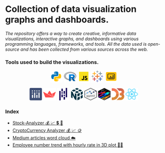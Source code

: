 # Collection of data visualization graphs and dashboards.

*The repository offers a way to create creative, informative data visualizations, interactive graphs, and dashboards using various programming languages, frameworks, and tools. All the data used is open-source and has been collected from various sources across the web.*

<!-- <img src="https://raw.githubusercontent.com/mihirdeo16/data_visualization_dashboard/main/assets/poster_dashbord.png" alt="python" width="800" height="500"/> -->


### Tools used to build the visualizations.
<p align="center"> 
<img src="assets/icon-tools/icons8-python-96.png" alt="python" width="40" height="40"/>
<img src="assets/icon-tools/icons8-r-project-96.png" alt="R" width="40" height="40"/>
<img src="assets/icon-tools/icons8-javascript-96.png" alt="js" width="40" height="40"/>
<img src="assets/icon-tools/icons8-tableau-software-96.png" alt="tableau" width="40" height="40"/>
<img src="assets/icon-tools/icons8-power-bi-96.png" alt="powerBI" width="40" height="40"/>
</p>

<p align="center"> 
<img src="assets/icon-tools/plotly.svg" alt="plotly" width="40" height="40" color="red" /> 
<img src="assets/icon-tools/streamlit.svg" alt="streamlit" width="40" height="40"/>
<img src="assets/icon-tools/pandas.svg" alt="pandas" width="40" height="40"/>
<img src="assets/icon-tools/numpy.svg" alt="numpy" width="40" height="40"/>
<img src="assets/icon-tools/ggplot2.svg" alt="ggplot" width="40" height="40"/> 
<img src="assets/icon-tools/dplyr.svg" alt="dplyr" width="40" height="40"/> 
<img src="assets/icon-tools/icons8-d3js-a-javascript-library-for-producing-dynamic,-interactive-data-visualizations-in-web-browsers-96.png" alt="d3" width="40" height="40"/>
<img src="assets/icon-tools/react.svg" alt="react" width="40" height="40"/> 
</p>

### Index
+ [Stock-Analyzer :moneybag: :chart_with_upwards_trend: :heavy_dollar_sign: :dart:](Stock_analyzer/README.md)
+ [CryptoCurrency Analyzer :moneybag: :chart_with_upwards_trend: :coin:](Crypto_currency_analysis/README.md)
+ [Medium articles word cloud :cloud:](Medium_articles_word_cloud/Readme.md)
+ [Employee number trend with hourly rate in 3D plot :office_worker:](HR_employee/README.md)

